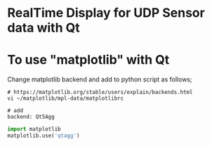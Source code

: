 # RealTime Display for UDP Sensor data with Qt


# To use "matplotlib" with Qt

Change matplotlib backend and add to python script as follows;
```
# https://matplotlib.org/stable/users/explain/backends.html
vi ~/matplotlib/mpl-data/matplotlibrc

# add
backend: Qt5Agg
```
```python
import matplotlib
matplotlib.use('qtagg')
```
